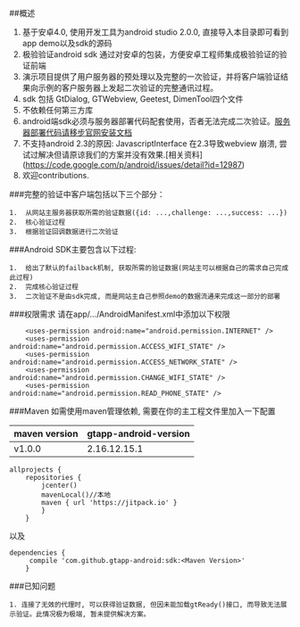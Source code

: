 ##概述

1. 基于安卓4.0, 使用开发工具为android studio 2.0.0, 直接导入本目录即可看到app demo以及sdk的源码
2. 极验验证android sdk 通过对安卓的包装，方便安卓工程师集成极验验证的验证前端
3. 演示项目提供了用户服务器的预处理以及完整的一次验证，并将客户端验证结果向示例的客户服务器上发起二次验证的完整通讯过程。
4. sdk 包括 GtDialog, GTWebview, Geetest, DimenTool四个文件
5. 不依赖任何第三方库
6. android端sdk必须与服务器部署代码配套使用，否者无法完成二次验证。[服务器部署代码请移步官网安装文档](http://www.geetest.com/install/)
7. 不支持android 2.3的原因: JavascriptInterface 在2.3导致webview 崩溃, 尝试过解决但请原谅我们的方案并没有效果.[相关资料]   (https://code.google.com/p/android/issues/detail?id=12987)
8. 欢迎contributions.

###完整的验证中客户端包括以下三个部分：

	1.	从网站主服务器获取所需的验证数据({id: ...,challenge: ...,success: ...})
	2.	核心验证过程
	3.	根据验证回调数据进行二次验证

###Android SDK主要包含以下过程:

	1.	给出了默认的failback机制, 获取所需的验证数据(网站主可以根据自己的需求自己完成此过程)
	2.	完成核心验证过程
	3.	二次验证不是由sdk完成, 而是网站主自己参照demo的数据流通来完成这一部分的部署

###权限需求
请在app/.../AndroidManifest.xml中添加以下权限

```
	<uses-permission android:name="android.permission.INTERNET" />
   	<uses-permission android:name="android.permission.ACCESS_WIFI_STATE" />
	<uses-permission android:name="android.permission.ACCESS_NETWORK_STATE" />
	<uses-permission android:name="android.permission.CHANGE_WIFI_STATE" />
	<uses-permission android:name="android.permission.READ_PHONE_STATE" />
```

###Maven
如需使用maven管理依赖, 需要在你的主工程文件里加入一下配置

maven version|gtapp-android-version
-------------|----------------------
v1.0.0			|2.16.12.15.1

```
allprojects {
	repositories {
		jcenter()
		mavenLocal()//本地
		maven { url 'https://jitpack.io' }
		}
	}
```
以及

```
dependencies {
	 compile 'com.github.gtapp-android:sdk:<Maven Version>'
	}
```

###已知问题

	1. 连接了无效的代理时, 可以获得验证数据, 但因未能加载gtReady()接口, 而导致无法展示验证。此情况极为极端, 暂未提供解决方案。